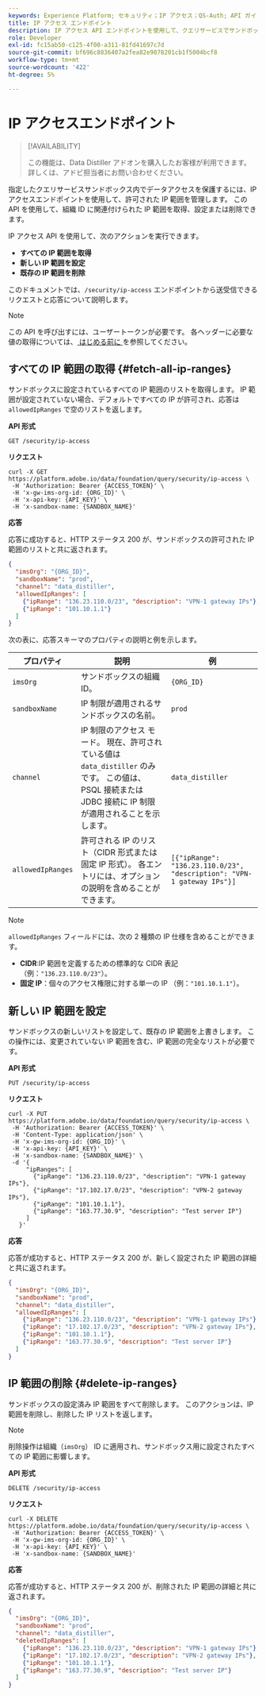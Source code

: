 ```yaml
---
keywords: Experience Platform; セキュリティ；IP アクセス；QS-Auth; API ガイド；クエリサービス；IP 範囲
title: IP アクセス エンドポイント
description: IP アクセス API エンドポイントを使用して、クエリサービスでサンドボックスアクセスの IP 範囲を管理する方法を説明します。
role: Developer
exl-id: fc15ab50-c125-4f00-a311-81fd41697c7d
source-git-commit: bf696c8836407a2fea82e9078201cb1f5004bcf8
workflow-type: tm+mt
source-wordcount: '422'
ht-degree: 5%

---
```


# IP アクセスエンドポイント

>[!AVAILABILITY]
>
>この機能は、Data Distiller アドオンを購入したお客様が利用できます。 詳しくは、アドビ担当者にお問い合わせください。

指定したクエリサービスサンドボックス内でデータアクセスを保護するには、IP アクセスエンドポイントを使用して、許可された IP 範囲を管理します。 この API を使用して、組織 ID に関連付けられた IP 範囲を取得、設定または削除できます。

IP アクセス API を使用して、次のアクションを実行できます。

- **すべての IP 範囲を取得**
- **新しい IP 範囲を設定**
- **既存の IP 範囲を削除**

このドキュメントでは、`/security/ip-access` エンドポイントから送受信できるリクエストと応答について説明します。

>[!NOTE]
>
>この API を呼び出すには、ユーザートークンが必要です。 各ヘッダーに必要な値の取得については、[ はじめる前に ](./getting-started.md) を参照してください。

## すべての IP 範囲の取得 {#fetch-all-ip-ranges}

サンドボックスに設定されているすべての IP 範囲のリストを取得します。 IP 範囲が設定されていない場合、デフォルトですべての IP が許可され、応答は `allowedIpRanges` で空のリストを返します。

**API 形式**

```http
GET /security/ip-access
```

**リクエスト**

```shell
curl -X GET https://platform.adobe.io/data/foundation/query/security/ip-access \
 -H 'Authorization: Bearer {ACCESS_TOKEN}' \
 -H 'x-gw-ims-org-id: {ORG_ID}' \
 -H 'x-api-key: {API_KEY}' \
 -H 'x-sandbox-name: {SANDBOX_NAME}'
```

**応答**

応答に成功すると、HTTP ステータス 200 が、サンドボックスの許可された IP 範囲のリストと共に返されます。

```json
{
  "imsOrg": "{ORG_ID}",
  "sandboxName": "prod",
  "channel": "data_distiller",
  "allowedIpRanges": [
    {"ipRange": "136.23.110.0/23", "description": "VPN-1 gateway IPs"},
    {"ipRange": "101.10.1.1"}
  ]
}
```

次の表に、応答スキーマのプロパティの説明と例を示します。

| プロパティ | 説明 | 例 |
|------------------|---------------------------------------------|-----------------------------------------------------------------------------------------------|
| `imsOrg` | サンドボックスの組織 ID。 | `{ORG_ID}` |
| `sandboxName` | IP 制限が適用されるサンドボックスの名前。 | `prod` |
| `channel` | IP 制限のアクセス モード。 現在、許可されている値は `data_distiller` のみです。 この値は、PSQL 接続または JDBC 接続に IP 制限が適用されることを示します。 | `data_distiller` |
| `allowedIpRanges` | 許可される IP のリスト（CIDR 形式または固定 IP 形式）。 各エントリには、オプションの説明を含めることができます。 | `[{"ipRange": "136.23.110.0/23", "description": "VPN-1 gateway IPs"}]` |

>[!NOTE]
>
>`allowedIpRanges` フィールドには、次の 2 種類の IP 仕様を含めることができます。<br><ul><li>**CIDR**:IP 範囲を定義するための標準的な CIDR 表記（例：`"136.23.110.0/23"`）。</li><li>**固定 IP**：個々のアクセス権限に対する単一の IP （例：`"101.10.1.1"`）。</li></ul>

## 新しい IP 範囲を設定

サンドボックスの新しいリストを設定して、既存の IP 範囲を上書きします。 この操作には、変更されていない IP 範囲を含む、IP 範囲の完全なリストが必要です。

**API 形式**

```http
PUT /security/ip-access
```

**リクエスト**

```shell
curl -X PUT https://platform.adobe.io/data/foundation/query/security/ip-access \
 -H 'Authorization: Bearer {ACCESS_TOKEN}' \
 -H 'Content-Type: application/json' \
 -H 'x-gw-ims-org-id: {ORG_ID}' \
 -H 'x-api-key: {API_KEY}' \
 -H 'x-sandbox-name: {SANDBOX_NAME}' \
 -d '{
     "ipRanges": [
       {"ipRange": "136.23.110.0/23", "description": "VPN-1 gateway IPs"},
       {"ipRange": "17.102.17.0/23", "description": "VPN-2 gateway IPs"},
       {"ipRange": "101.10.1.1"},
       {"ipRange": "163.77.30.9", "description": "Test server IP"}
     ]
   }'
```

**応答**

応答が成功すると、HTTP ステータス 200 が、新しく設定された IP 範囲の詳細と共に返されます。

```json
{
  "imsOrg": "{ORG_ID}",
  "sandboxName": "prod",
  "channel": "data_distiller",
  "allowedIpRanges": [
    {"ipRange": "136.23.110.0/23", "description": "VPN-1 gateway IPs"},
    {"ipRange": "17.102.17.0/23", "description": "VPN-2 gateway IPs"},
    {"ipRange": "101.10.1.1"},
    {"ipRange": "163.77.30.9", "description": "Test server IP"}
  ]
}
```

## IP 範囲の削除 {#delete-ip-ranges}

サンドボックスの設定済み IP 範囲をすべて削除します。 このアクションは、IP 範囲を削除し、削除した IP リストを返します。

>[!NOTE]
>
>削除操作は組織（`imsOrg`） ID に適用され、サンドボックス用に設定されたすべての IP 範囲に影響します。

**API 形式**

```http
DELETE /security/ip-access
```

**リクエスト**

```shell
curl -X DELETE https://platform.adobe.io/data/foundation/query/security/ip-access \
 -H 'Authorization: Bearer {ACCESS_TOKEN}' \
 -H 'x-gw-ims-org-id: {ORG_ID}' \
 -H 'x-api-key: {API_KEY}' \
 -H 'x-sandbox-name: {SANDBOX_NAME}'
```

**応答**

応答が成功すると、HTTP ステータス 200 が、削除された IP 範囲の詳細と共に返されます。

```json
{
  "imsOrg": "{ORG_ID}",
  "sandboxName": "prod",
  "channel": "data_distiller",
  "deletedIpRanges": [
    {"ipRange": "136.23.110.0/23", "description": "VPN-1 gateway IPs"},
    {"ipRange": "17.102.17.0/23", "description": "VPN-2 gateway IPs"},
    {"ipRange": "101.10.1.1"},
    {"ipRange": "163.77.30.9", "description": "Test server IP"}
  ]
}
```

